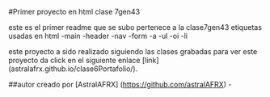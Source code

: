 #Primer proyecto en html clase 7gen43

este es el primer readme que se subo pertenece a la clase7gen43
etiquetas usadas en html
-main
-header
-nav
-form
-a
-ul
-oi
-li

este proyecto a sido realizado siguiendo las clases grabadas
para ver este proyecto da click en el siguiente enlace [link] (astralafrx.github.io/clase6Portafolio/).

##autor 
creado por  [AstralAFRX] (https://github.com/astralAFRX) - 